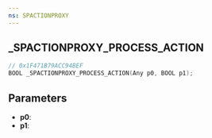 ```yaml
---
ns: SPACTIONPROXY
---
```

## _SPACTIONPROXY_PROCESS_ACTION

```c
// 0x1F471B79ACC94BEF
BOOL _SPACTIONPROXY_PROCESS_ACTION(Any p0, BOOL p1);
```

## Parameters
* **p0**:
* **p1**:
